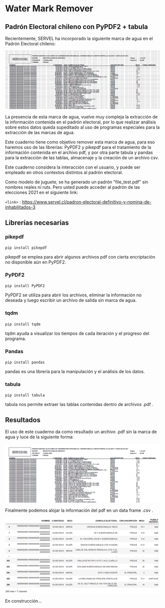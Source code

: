 # Water Mark Remover

## Padrón Electoral chileno con PyPDF2 + tabula

Recientemente, SERVEL ha incorporado la siguiente marca de agua en el Padrón Electoral chileno:

<img src = "images/WaterMark.png">

La presencia de esta marca de agua, vuelve muy compleja la extracción de la información contenida en el padrón electoral, por lo que realizar análisis sobre estos datos queda supeditado al uso de programas especiales para la extracción de las marcas de agua.

Este cuaderno tiene como objetivo remover esta marca de agua, para eso haremos uso de las librerías: PyPDF2 y pikepdf para el tratamiento de la información contenida en el archivo pdf, y por otra parte tabula y pandas para la extracción de las tablas, almacenaje y la creación de un archivo csv.

Este cuaderno considera la interacción con el usuario, y puede ser empleado en otros contextos distintos al padrón electoral.

Como modelo de juguete, se ha generado un padrón "file_test.pdf" sin nombres reales ni ruts. Pero usted puede acceder al padrón de las elecciones 2021 en el siguiente link: 

`<link>` : <https://www.servel.cl/padron-electoral-definitivo-y-nomina-de-inhabilitados-3>


## Librerías necesarias

### pikepdf
`pip install pikepdf`

pikepdf se emplea para abrir algunos archivos pdf con cierta encriptación no disponible aún en PyPDF2.

### PyPDF2
`pip install PyPDF2`

PyPDF2 se utiliza para abrir los archivos, eliminar la información no deseada y luego escribir un archivo de salida sin marca de agua.

### tqdm
`pip install tqdm`

tqdm ayuda a visualizar los tiempos de cada iteración y el progreso del programa.

### Pandas
`pip install pandas`

pandas es una librería para la manipulación y el análisis de los datos.


### tabula
`pip install tabula`

tabula nos permite extraer las tablas contenidas dentro de archivos .pdf .

## Resultados

El uso de este cuaderno da como resultado un archivo .pdf sin la marca de agua y luce de la siguiente forma:

<img src = "images/WaterMark_Removed.png">

Finalmente podemos alojar la información del pdf en un data frame .csv .

<img src = "images/DataFrame.png">




En construcción...